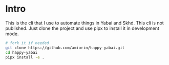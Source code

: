 # Intro
This is the cli that I use to automate things in Yabai and Skhd. This cli is not published. Just clone the project and use pipx to install it in development mode.

```sh
# fork it if needed
git clone https://github.com/amiorin/happy-yabai.git
cd happy-yabai
pipx install -e .
```